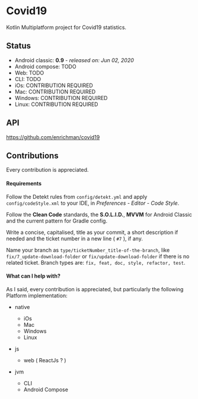 # Covid19
 Kotlin Multiplatform project for Covid19 statistics.


## Status
* Android classic: **0.9** - _released on: Jun 02, 2020_
* Android compose: TODO
* Web: TODO
* CLI: TODO
* iOs: CONTRIBUTION REQUIRED
* Mac: CONTRIBUTION REQUIRED
* Windows: CONTRIBUTION REQUIRED
* Linux: CONTRIBUTION REQUIRED


## API
https://github.com/enrichman/covid19


## Contributions
Every contribution is appreciated.

#### Requirements
Follow the Detekt rules from `config/detekt.yml` and apply `config/codeStyle.xml` to your IDE, in _Preferences - Editor - Code Style_.

Follow the **Clean Code** standards, the **S.O.L.I.D.**, **MVVM** for Android Classic and the current pattern for Gradle config.

Write a concise, capitalised, title as your commit, a short description if needed and the ticket number in a new line ( `#7` ), if any.

Name your branch as `type/ticketNumber_title-of-the-branch`, like `fix/7_update-download-folder` or `fix/update-download-folder` if there is no related ticket. Branch types are: `fix, feat, doc, style, refactor, test`.


#### What can I help with?
As I said, every contribution is appreciated, but particularly the following Platform implementation:
* native
  * iOs
  * Mac
  * Windows
  * Linux
* js
  * web ( ReactJs ? )
  
* jvm
  * CLI
  * Android Compose
